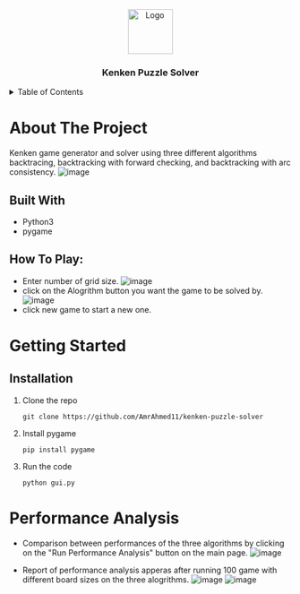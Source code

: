 
<div align="center">
  <a href="https://github.com/AmrAhmed11/kenken-puzzle-solver">
    <img src="https://user-images.githubusercontent.com/57943026/171000003-d19c3242-c5f0-4d52-b78a-4655caa7f09f.png" alt="Logo" width="80" height="80">
  </a>

<h3 align="center">Kenken Puzzle Solver</h3>
</div>
<!-- TABLE OF CONTENTS -->
<details>
  <summary>Table of Contents</summary>
  <ol>
    <li>
      <a href="#about-the-project">About The Project</a>
      <ul>
        <li><a href="#built-with">Built With</a></li>
      </ul>
      <ul>
        <li><a href="#how-to-play">How To Play</a></li>
      </ul>
    </li>
    <li>
      <a href="#getting-started">Getting Started</a>
      <ul>
        <li><a href="#installation">Installation</a></li>
      </ul>
    </li>
    <li><a href="#performance-analysis">Performance Analysis</a></li>
  </ol>
</details>

<!-- ABOUT THE PROJECT -->
# About The Project

Kenken game generator and solver using three different algorithms backtracing, backtracking with forward checking, and backtracking with arc consistency.
![image](https://user-images.githubusercontent.com/70315665/171001625-725dd6f4-fcc4-4620-a800-aecda46a43a1.png)

## Built With
* Python3
* pygame

## How To Play:
* Enter number of grid size.
![image](https://user-images.githubusercontent.com/70315665/171001977-cb56b3a1-a7be-4906-b012-0c64319e3086.png)
* click on the Alogrithm button you want the game to be solved by. 
![image](https://user-images.githubusercontent.com/70315665/171002143-93ad70f5-fb0b-432f-8286-2460b86a4cda.png)
* click new game to start a new one.

<!-- GETTING STARTED -->
# Getting Started

## Installation

1. Clone the repo
   ```
   git clone https://github.com/AmrAhmed11/kenken-puzzle-solver
   ```
2. Install pygame
   ```
   pip install pygame
   ```
3. Run the code
   ```
   python gui.py
   ```

# Performance Analysis
* Comparison between performances of the three algorithms by clicking on the "Run Performance Analysis" button on the main page.
![image](https://user-images.githubusercontent.com/70315665/171001977-cb56b3a1-a7be-4906-b012-0c64319e3086.png)

* Report of performance analysis apperas after running 100 game with different board sizes on the three alogrithms.
![image](https://user-images.githubusercontent.com/70315665/171003112-2c94d243-a7cc-4034-9b14-7776e1c10324.png)
![image](https://user-images.githubusercontent.com/70315665/171003190-c986672e-6e75-4264-933e-0b256ecc321d.png)




